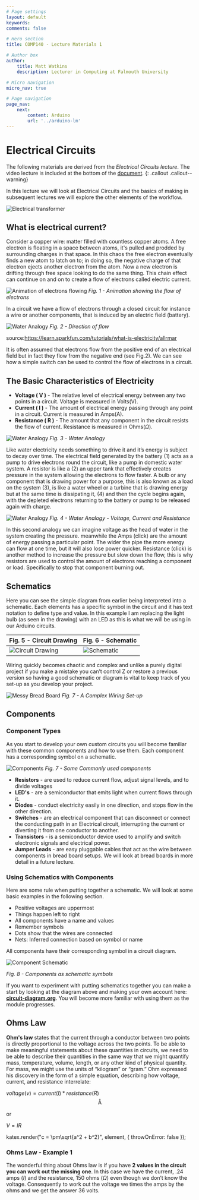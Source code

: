 ```yaml
---
# Page settings
layout: default
keywords:
comments: false

# Hero section
title: COMP140 - Lecture Materials 1

# Author box
author:
    title: Matt Watkins
    description: Lecturer in Computing at Falmouth University

# Micro navigation
micro_nav: true

# Page navigation
page_nav:
    next:
        content: Arduino
        url: '../arduino-lm'
---
```


# Electrical Circuits

The following materials are derived from the *Electrical Circuits lecture*. The video lecture is included at the bottom of the [document](#video-lecture).
{: .callout .callout--warning}

In this lecture we will look at Electrical Circuits and the basics of making  in subsequent lectures we will explore the other elements of the workflow.

![Electrical transformer](images/transformer.png)

## What is electrical current?

Consider a copper wire: matter filled with countless copper atoms. A free electron is floating in a space between atoms, it's pulled and prodded by surrounding charges in that space. In this chaos the free electron eventually finds a new atom to latch on to; in doing so, the negative charge of that electron ejects another electron from the atom. Now a new electron is drifting through free space looking to do the same thing. This chain effect can continue on and on to create a flow of electrons called electric current.

![Animation of electrons flowing](images/current-animation.gif)
*Fig. 1 - Animation showing the flow of electrons*

In a circuit we have a flow of electrons through a closed circuit for instance a wire or another components, that is induced by an electric field (battery).

![Water Analogy](images/flow.gif)
*Fig. 2  - Direction of flow*

source:https://learn.sparkfun.com/tutorials/what-is-electricity/allrmar

It is often assumed that electrons flow from the positive end of an electrical field but in fact they flow from the negative end (see Fig.2). We can see how a simple switch can be used to control the flow of electrons in a circuit.

## The Basic Characteristics of Electricity

-   **Voltage ( V )** - The relative level of electrical energy between any two points in a circuit. Voltage is measured in Volts(V).
-   **Current ( I )** - The amount of electrical energy passing through any point in a circuit. Current is measured in Amps(A).
-   **Resistance ( R )** - The amount that any component in the circuit resists the flow of current. Resistance is measured in Ohms($\Omega$).


![Water Analogy](images/elec-flow.png)
*Fig. 3 - Water Analogy*


Like water electricity needs something to drive it and it’s energy is subject to decay over time. The electrical field generated by the battery (1) acts as a pump to drive electrons round the circuit, like a pump in domestic water system. A resistor is like a (2) an upper tank that effectively creates pressure in the system allowing the electrons to flow faster. A bulb or any component that is drawing power for a purpose, this is also known as a load on the system (3), is like a water wheel or a turbine that is drawing energy but at the same time is dissipating it, (4) and then the cycle begins again, with the depleted electrons returning to the battery or pump to be released again with charge.


![Water Analogy](images/water-volts.png)
*Fig. 4 - Water Analogy - Voltage, Current and Resistance*

In this second analogy we can imagine voltage as the head of water in the system creating the pressure. meanwhile the Amps (click) are the amount of energy passing a particular point. The wider the pipe the more energy can flow at one time, but it will also lose power quicker. Resistance (click) is another method to increase the pressure but slow down the flow, this is why resistors are used to control the amount of electrons reaching a component or load. Specifically to stop that component burning out.

## Schematics

Here you can see the simple diagram from earlier being interpreted into a schematic. Each elements has a specific symbol in the circuit and it has text notation to define type and value. In this example I am replacing the light bulb (as seen in the drawing) with an LED as this is what we will be using in our Arduino circuits.

| Fig. 5 - Circuit Drawing  | Fig. 6 - Schematic |
|--|--|
|![Circuit Drawing](images/basic-circuit.png)|![Schematic](images/schematic-1.png)|

Wiring quickly becomes chaotic and complex and unlike a purely digital project if you make a mistake you can’t control Z or restore a previous version so having a good schematic or diagram is vital to keep track of you set-up as you develop your project.

![Messy Bread Board](images/messy-board.png)
*Fig. 7 - A Complex Wiring Set-up*

## Components

### Component Types

As you start to develop your own custom circuits you will become familiar with these common components and how to use them. Each component has a corresponding symbol on a schematic.

![Components](images/components.png)
*Fig. 7 - Some Commonly used components*

- **Resistors** - are used to reduce current flow, adjust signal levels, and to divide voltages
- **LED's** - are a semiconductor that emits light when current flows through it.
- **Diodes** - conduct electricity easily in one direction, and stops flow in the other direction.
- **Switches** - are an electrical component that can disconnect or connect the conducting path in an Electrical circuit, interrupting the current or diverting it from one conductor to another.
- **Transistors** - is a semiconductor device used to amplify and switch electronic signals and electrical power.
- **Jumper Leads** -  are easy pluggable cables that act as the wire between components in bread board setups. We will look at bread boards in more detail in a future lecture.

###  Using Schematics with Components

Here are some rule when putting together a schematic. We will look at some basic examples in the following section.

-   Positive voltages are uppermost
-   Things happen left to right
-   All components have a name and values
-   Remember symbols
-   Dots show that the wires are connected
-   Nets: Inferred connection based on symbol or name

All components have their corresponding symbol in a circuit diagram. 

![Component Schematic](images/schematic.svg)


*Fig. 8 - Components as schematic symbols*

If you want to experiment with putting schematics together you can make a start by looking at the diagram above and making your own account here: **[circuit-diagram.org](https://crcit.net/c/82ffa9aa0f564eabaf0fea65de580e14)**. You will become more familiar with using them as the module progresses.

## Ohms Law

**Ohm's law**  states that the current through a conductor between two points is directly proportional to the voltage across the two points. To be able to make meaningful statements about these quantities in circuits, we need to be able to describe their quantities in the same way that we might quantify mass, temperature, volume, length, or any other kind of physical quantity. For mass, we might use the units of “kilogram” or “gram.” Ohm expressed his discovery in the form of a simple equation, describing how voltage, current, and resistance interrelate:

$voltage(v) = current(I)*resistance(R)$
$$\text{\AA}$$

or

$V = IR$

katex.render("c = \\pm\\sqrt{a^2 + b^2}", element, { throwOnError: false });


### Ohms Law - Example 1

The wonderful thing about Ohms law is if you have **2 values in the circuit you can work out the missing one**.
In this case  we have the current, .24 amps ($I$) and the resistance, 150 ohms ($\Omega$) even though we don’t know the voltage. Consequently to work out the voltage we  times the amps by the ohms and we get the answer 36 volts.






<!--stackedit_data:
eyJoaXN0b3J5IjpbMjkxODA2NzcwLDE5ODEzMzg0ODYsMjA4Mz
k1ODA3MCw2NjE1OTg1NTgsLTIyMzMxOTgxOCw5NDI1MTg3NDks
LTEwNTI0NzIzNjUsODM3NjA1MDQ5LC0yMDUzMjEwNjgxLC0xOT
MyODA4ODc2LC0xMzU3MDI2OTg2LC01NzIyNDU5MTMsLTc1OTY4
Nzg5OSwtMTE0OTg0MjQ5MiwxNDE5NzY3MzcyLC0yMzgzOTY5MT
QsMTYxNTM4NTExMiwyMDY3NTU4NjkxLDEzNTI5MTg0NywxNTU0
MDE3OTE3XX0=
-->